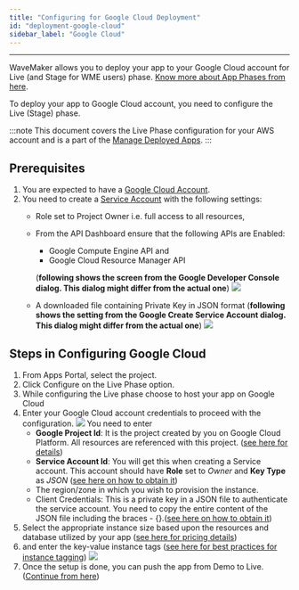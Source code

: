 ```yaml
---
title: "Configuring for Google Cloud Deployment"
id: "deployment-google-cloud"
sidebar_label: "Google Cloud"
---
```

---
WaveMaker allows you to deploy your app to your Google Cloud account for Live (and Stage for WME users) phase. [Know more about App Phases from here](/learn/app-development/deployment/release-management/).

To deploy your app to Google Cloud account, you need to configure the Live (Stage) phase.

:::note
This document covers the Live Phase configuration for your AWS account and is a part of the [Manage Deployed Apps](/learn/app-development/deployment/manage-deployed-apps/).
:::

## Prerequisites

1. You are expected to have a [Google Cloud Account](https://console.cloud.google.com/).
2. You need to create a [Service Account](https://cloud.google.com/iam/docs/creating-managing-service-accounts#creating_a_service_account) with the following settings:
    - Role set to Project Owner i.e. full access to all resources,
    - From the API Dashboard ensure that the following APIs are Enabled:

        - Google Compute Engine API and
        - Google Cloud Resource Manager API

        (**following shows the screen from the Google Developer Console dialog. This dialog might differ from the actual one**) [![](/learn/assets/google_account_enable.png)](/learn/assets/google_account_enable.png)
    - A downloaded file containing Private Key in JSON format (**following shows the setting from the Google Create Service Account dialog. This dialog might differ from the actual one**) [![](/learn/assets/google_account_settings.png)](/learn/assets/google_account_settings.png)

## Steps in Configuring Google Cloud

1. From Apps Portal, select the project.
2. Click Configure on the Live Phase option.
3. While configuring the Live phase choose to host your app on Google Cloud
4. Enter your Google Cloud account credentials to proceed with the configuration. [![](/learn/assets/deploy_google_account.png)](/learn/assets/deploy_google_account.png) You need to enter
    - **Google Project Id**: It is the project created by you on Google Cloud Platform. All resources are referenced with this project. ([see here for details](https://cloud.google.com/resource-manager/docs/creating-managing-projects))
    - **Service Account Id**: You will get this when creating a Service account. This account should have **Role** set to _Owner_ and **Key Type** as _JSON_ ([see here on how to obtain it](https://cloud.google.com/compute/docs/access/service-accounts))
    - The region/zone in which you wish to provision the instance.
    - Client Credentials: This is a private key in a JSON file to authenticate the service account. You need to copy the entire content of the JSON file including the braces - {}.([see here on how to obtain it](https://cloud.google.com/compute/docs/access/service-accounts))
5. Select the appropriate instance size based upon the resources and database utilized by your app ([see here for pricing details](https://cloud.google.com/compute/pricing))
6. and enter the key-value instance tags ([see here for best practices for instance tagging](https://cloud.google.com/compute/docs/storing-retrieving-metadata)) [![](/learn/assets/deploy_google_instance.png)](/learn/assets/deploy_google_instance.png)
7. Once the setup is done, you can push the app from Demo to Live. ([Continue from here](/learn/app-development/deployment/manage-deployed-apps/#push-to-live))
